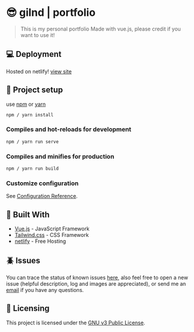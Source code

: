 # :sunglasses:  gilnd | portfolio

> This is my personal portfolio Made with vue.js, please credit if you want to use it!

## :computer:  Deployment

Hosted on netlify! [view site](https://gilbertndresaj.com)

## :rocket: Project setup

use [npm](https://www.npmjs.com/) or [yarn](https://yarnpkg.com/)

```
npm / yarn install 
```

### Compiles and hot-reloads for development
```
npm / yarn run serve
```

### Compiles and minifies for production
```
npm / yarn run build
```

### Customize configuration
See [Configuration Reference](https://cli.vuejs.org/config/).


## :blue_book: Built With

* [Vue.js](https://vuejs.org/) - JavaScript Framework
* [Tailwind.css](https://tailwindcss.com/) - CSS Framework
* [netlify](https://www.netlify.com/) - Free Hosting

## :beetle: Issues
You can trace the status of known issues [here](https://github.com/gilbertndr/portfolio/issues),
also feel free to open a new issue (helpful description, log and images are appreciated), or send me an [email](mailto:gilbert.ndresaj@gmail.com) if you have any questions.



## :scroll: Licensing
This project is licensed under the [GNU v3 Public License](https://github.com/gilbertndr/portfolio/blob/dev/LICENSE).

